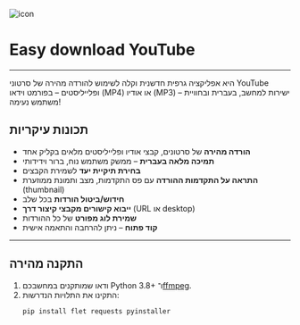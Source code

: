
![icon](https://github.com/user-attachments/assets/62588ade-7f18-4baf-9785-d7201fe65728)     
# Easy download YouTube 





---

היא אפליקציה גרפית חדשנית וקלה לשימוש להורדה מהירה של סרטוני YouTube ופלייליסטים – בפורמט וידאו (MP4) או אודיו (MP3) – ישירות למחשב, בעברית ובחוויית משתמש נעימה!

## תכונות עיקריות

- **הורדה מהירה** של סרטונים, קבצי אודיו ופלייליסטים מלאים בקליק אחד
- **תמיכה מלאה בעברית** – ממשק משתמש נוח, ברור וידידותי
- **בחירת תיקיית יעד** לשמירת הקבצים
- **התראה על התקדמות ההורדה** עם פס התקדמות, מצב ותמונת ממוזערת (thumbnail)
- **חידוש/ביטול הורדות** בכל שלב
- **ייבוא קישורים מקבצי קיצור דרך** (URL או desktop)
- **שמירת לוג מפורט** של כל ההורדות
- **קוד פתוח** – ניתן להרחבה והתאמה אישית

---

## התקנה מהירה

1. ודאו שמותקנים במחשבכם Python 3.8+ ו־[ffmpeg](https://ffmpeg.org/).
2. התקינו את התלויות הנדרשות:
   ```sh
   pip install flet requests pyinstaller
